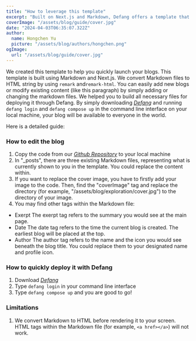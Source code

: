 ```yaml
---
title: "How to leverage this template"
excerpt: "Built on Next.js and Markdown, Defang offers a template that you can quickly adapt. By replacing excerpts, like this paragraph, with your own message to your audience, and swapping out images for those you wish to share with your fans, you can easily prepare your blogs locally. Wait, hang on for a second—do you mean LOCALLY? Yes, your blog won't be visible to others on their end. But don't worry; Defang has a solution. Click the title to learn how to deploy your blogs globally in just 10 minutes."
coverImage: "/assets/blog/guide/cover.jpg"
date: "2024-04-03T06:35:07.322Z"
author:
  name: Hongchen Yu
  picture: "/assets/blog/authors/hongchen.png"
ogImage:
  url: "/assets/blog/guide/cover.jpg"
---
```

We created this template to help you quickly launch your blogs. This template is built using Markdown and Next.js. We convert Markdown files to HTML string by using `remark` and`remark-html`. You can easily add new blogs or modify existing content (like this paragraph) by simply adding or changing the markdown files. We helped you to build all necessary files for deploying it through Defang. By simply downloading *[Defang](https://github.com/DefangLabs/defang)* and running `defang login` and `defang compose up` in the command line interface on your local machine, your blog will be available to everyone in the world.

Here is a detailed guide:

### How to edit the blog
1. Copy the code from our *[Github Repository](https://github.com/DefangLabs/defang/tree/main/samples/nodejs)* to your local machine
2. In "_posts", there are three existing Markdown files, representing what is currently shown to you in the template. You could replace the content within.
3. If you want to replace the cover image, you have to firstly add your image to the code. Then, find the "coverImage" tag and replace the directory (for example, "/assets/blog/exploration/cover.jpg") to the directory of your image.
4. You may find other tags within the Markdown file:
- Exerpt
The exerpt tag refers to the summary you would see at the main page. 
- Date
The date tag refers to the time the current blog is created. The earliest blog will be placed at the top.
- Author
The author tag refers to the name and the icon you would see beneath the blog title. You could replace them to your designated name and profile icon. 

### How to quickly deploy it with Defang
1. Download *[Defang](https://github.com/DefangLabs/defang)*
2. Type `defang login` in your command line interface
3. Type `defang compose up` and you are good to go!

### Limitations
1. We convert Markdown to HTML before rendering it to your screen. HTML tags within the Markdown file (for example, `<a href></a>`) will not work. 


